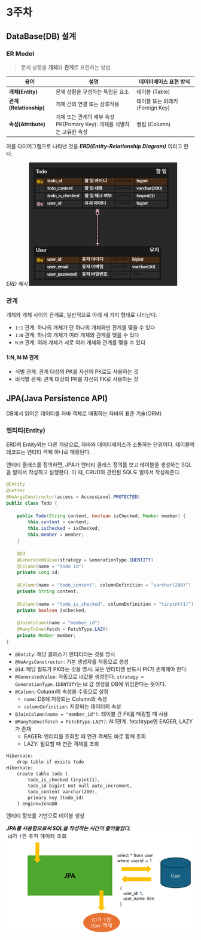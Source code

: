 # 3주차
## DataBase(DB) 설계
### ER Model
> 문제 상황을 **개체**와 **관계**로 표현하는 방법
 
| 용어                   | 설명                                                   | 데이터베이스 표현 방식             |
|----------------------|------------------------------------------------------|--------------------------|
| **개체(Entity)**       | 문제 상황을 구성하는 독립된 요소                                   | 테이블 (Table)              |
| **관계(Relationship)** | 개체 간의 연결 또는 상호작용                                     | 테이블 또는 외래키 (Foreign Key) |
| **속성(Attribute)**    | 개체 또는 관계의 세부 속성<br/>PK(Primary Key): 개체를 식별하는 고유한 속성 | 컬럼 (Column)              |

이를 다이어그램으로 나타낸 것을 ***ERD(Entity-Relationship Diagram)*** 이라고 한다.

*ERD 예시*
![img.png](imgs/img.png)

### 관계
개체와 개체 사이의 관계로, 일반적으로 아래 세 가지 형태로 나타난다.  
- `1:1` 관계: 하나의 개체가 단 하나의 개체와만 관계를 맺을 수 있다
- `1:N` 관계: 하나의 개체가 여러 개체와 관계를 맺을 수 있다
- `N:M` 관계: 여러 개체가 서로 여러 개체와 관계를 맺을 수 있다

#### 1:N, N:M 관계
- 식별 관계: 관계 대상의 PK를 자신의 PK로도 사용하는 것
- 비식별 관계: 관계 대상의 PK를 자신의 FK로 사용하는 것

## JPA(Java Persistence API)
DB에서 읽어온 데이터를 자바 객체로 매핑하는 자바의 표준 기술(ORM)

### 엔티티(Entity)
ERD의 Entity와는 다른 개념으로, 자바와 데이터베이스가 소통하는 단위이다.
테이블의 레코드는 엔티티 객체 하나로 매핑된다.

엔티티 클래스를 정의하면, JPA가 엔티티 클래스 정의를 보고 테이블을 생성하는 SQL을 알아서 작성하고 실행한다.
이 때, CRUD와 관련된 SQL도 알아서 작성해준다.

```java
@Entity
@Getter
@NoArgsConstructor(access = AccessLevel.PROTECTED)
public class Todo {

    public Todo(String content, boolean isChecked, Member member) {
        this.content = content;
        this.isChecked = isChecked;
        this.member = member;
    }

    @Id
    @GeneratedValue(strategy = GenerationType.IDENTITY)
    @Column(name = "todo_id")
    private Long id;

    @Column(name = "todo_content", columnDefinition = "varchar(200)")
    private String content;

    @Column(name = "todo_is_checked", columnDefinition = "tinyint(1)")
    private boolean isChecked;

    @JoinColumn(name = "member_id")
    @ManyToOne(fetch = FetchType.LAZY)
    private Member member;
}
```
- `@Entity`: 해당 클래스가 엔티티라는 것을 명시
- `@NoArgsConstructor`: 기본 생성자를 자동으로 생성
- `@Id`: 해당 필드가 PK라는 것을 명시. 모든 엔티티엔 반드시 PK가 존재해야 한다.
- `@GeneratedValue`: 자동으로 id값을 생성한다. `strategy = GenerationType.IDENTITY`는 id 값 생성을 DB에 위임한다는 뜻이다.
- `@Column`: Column의 속성을 수동으로 설정
  - `name`: DB에 저장되는 Column의 속성
  - `columnDefinition`: 저장되는 데이터의 속성
- `@JoinColumn(name = "member_id")`: 테이블 간 FK를 매핑할 때 사용
- `@ManyToOne(fetch = FetchType.LAZY)`: *N:1*관계. fetchtype엔 EAGER, LAZY가 존재
  - EAGER: 엔티티를 조회할 때 연관 객체도 바로 함께 조회
  - LAZY: 필요할 때 연관 객체를 조회
  
```shell
Hibernate: 
    drop table if exists todo
Hibernate: 
    create table todo (
        todo_is_checked tinyint(1),
        todo_id bigint not null auto_increment,
        todo_content varchar(200),
        primary key (todo_id)
    ) engine=InnoDB
```
엔티티 정보를 기반으로 테이블 생성

***JPA를 사용함으로써 SQL을 작성하는 시간이 줄어들었다.***
![img_1.png](imgs/img_1.png)

